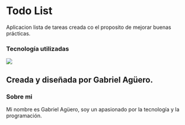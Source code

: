 # Todo List

Aplicacion lista de tareas creada co el proposito de mejorar buenas prácticas.

### Tecnología utilizadas

![](https://res.cloudinary.com/practicaldev/image/fetch/s--Mlg5l4AO--/c_imagga_scale,f_auto,fl_progressive,h_420,q_auto,w_1000/https://dev-to-uploads.s3.amazonaws.com/uploads/articles/g0evm74roi20cgsnlofv.png)

## Creada y diseñada por Gabriel Agüero.

### Sobre mi

Mi nombre es Gabriel Agüero, soy un apasionado por la tecnología y la programación.  